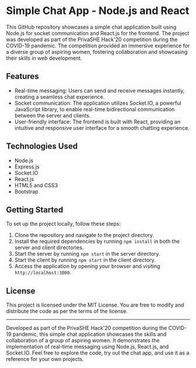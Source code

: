 # Simple Chat App - Node.js and React

This GitHub repository showcases a simple chat application built using Node.js for socket communication and React.js for the frontend. The project was developed as part of the PrivaSHE Hack'20 competition during the COVID-19 pandemic. The competition provided an immersive experience for a diverse group of aspiring women, fostering collaboration and showcasing their skills in web development.

## Features

- Real-time messaging: Users can send and receive messages instantly, creating a seamless chat experience.
- Socket communication: The application utilizes Socket.IO, a powerful JavaScript library, to enable real-time bidirectional communication between the server and clients.
- User-friendly interface: The frontend is built with React, providing an intuitive and responsive user interface for a smooth chatting experience.


## Technologies Used

- Node.js
- Express.js
- Socket.IO
- React.js
- HTML5 and CSS3
- Bootstrap

## Getting Started

To set up the project locally, follow these steps:

1. Clone the repository and navigate to the project directory.
2. Install the required dependencies by running `npm install` in both the server and client directories.
3. Start the server by running `npm start` in the server directory.
4. Start the client by running `npm start` in the client directory.
5. Access the application by opening your browser and visiting `http://localhost:3000`.



## License

This project is licensed under the MIT License. You are free to modify and distribute the code as per the terms of the license.

---

Developed as part of the PrivaSHE Hack'20 competition during the COVID-19 pandemic, this simple chat application showcases the skills and collaboration of a group of aspiring women. It demonstrates the implementation of real-time messaging using Node.js, React.js, and Socket.IO. Feel free to explore the code, try out the chat app, and use it as a reference for your own projects.

